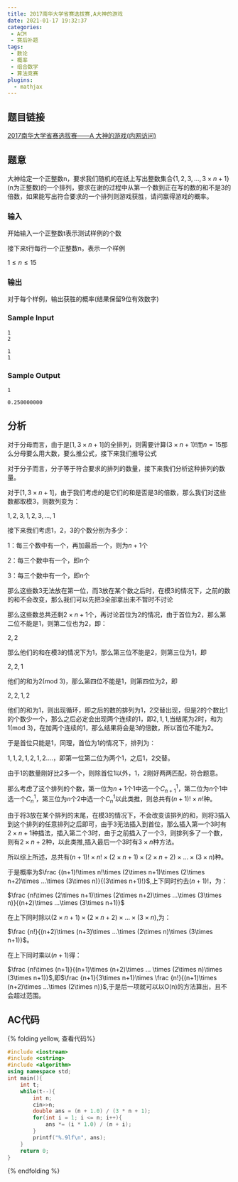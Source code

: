 ```yaml
---
title: 2017南华大学省赛选拔赛,A大神的游戏
date: 2021-01-17 19:32:37
categories:
 - ACM
 - 赛后补题
tags:
 - 数论
 - 概率
 - 组合数学
 - 算法竞赛
plugins:
  - mathjax
---
```


## 题目链接

[2017南华大学省赛选拔赛——A 大神的游戏(内网访问)](http://192.168.119.161/problem.php?id=1102)

## 题意

大神给定一个正整数n，要求我们随机的在纸上写出整数集合$\{1,2,3,…,3\times
                      n+1\}$(n为正整数)的一个排列，要求在谢的过程中从第一个数到正在写的数的和不是3的倍数，如果能写出符合要求的一个排列则游戏获胜，请问赢得游戏的概率。

### 输入

开始输入一个正整数t表示测试样例的个数

接下来t行每行一个正整数n，表示一个样例

$1\leq n\leq 15$

### 输出

对于每个样例，输出获胜的概率(结果保留9位有效数字)

### Sample Input
```
1
2

1
1
```
### Sample Output
```
1

0.250000000
```
## 分析

对于分母而言，由于是$[ 1,3\times n+1 ]$的全排列，则需要计算$(3\times n+1)!$而$n=15$那么分母要么用大数，要么推公式，接下来我们推导公式

对于分子而言，分子等于符合要求的排列的数量，接下来我们分析这种排列的数量。

对于$[ 1,3\times n+1 ]$，由于我们考虑的是它们的和是否是3的倍数，那么我们对这些数都取模3，则数列变为：

$1,2,3,1,2,3,…,1$

接下来我们考虑1，2，3的个数分别为多少：

1：每三个数中有一个，再加最后一个，则为$n+1$个

2：每三个数中有一个，即$n$个

3：每三个数中有一个，即$n$个

那么这些数3无法放在第一位，而3放在某个数之后时，在模3的情况下，之前的数的和不会改变，那么我们可以先把3全部拿出来不暂时不讨论

那么这些数总共还剩$2\times n+1$个，再讨论首位为2的情况，由于首位为2，那么第二位不能是1，则第二位也为2，即：

$2,2$

那么他们的和在模3的情况下为1，那么第三位不能是2，则第三位为1，即

$2,2,1$

他们的和为2(mod 3)，那么第四位不能是1，则第四位为2，即

$2,2,1,2$

他们的和为1，则出现循环，即之后的数的排列为1，2交替出现，但是2的个数比1的个数少一个，那么之后必定会出现两个连续的1，即$2,1,1$,当结尾为2时，和为1(mod 3)，在加两个连续的1，那么结果将会是3的倍数，所以首位不能为2。

于是首位只能是1，同理，首位为1的情况下，排列为：

$1,1,2,1,2,1,2….$，即第一位第二位为两个1，之后1，2交替。

由于1的数量刚好比2多一个，则除首位1以外，1，2刚好两两匹配，符合题意。

那么考虑了这个排列的个数，第一位为$n+1$个1中选一个$C_{n+1}^1$，第二位为$n$个1中选一个$C_n^1$，第三位为$n$个2中选一个$C_n^1$以此类推，则总共有$(n+1)!\times n!$种。

由于将3放在某个排列的末尾，在模3的情况下，不会改变该排列的和，则将3插入到这个排列的任意排列之后即可，由于3无法插入到首位，那么插入第一个3时有$2\times
                      n+1$种插法，插入第二个3时，由于之前插入了一个3，则排列多了一个数，则有$2\times n+2$种，以此类推,插入最后一个3时有$3\times n$种方法。

所以综上所述，总共有$(n+1)!\times n!\times (2\times n+1)\times (2\times n+2)\times …\times (3\times n)$种。

于是概率为$\frac {(n+1)!\times n!\times (2\times n+1)\times (2\times n+2)\times …\times (3\times
                      n)}{(3\times n+1)!}$,上下同时约去$(n+1)!$，为：

$\frac {n!\times (2\times n+1)\times (2\times n+2)\times …\times (3\times n)}{(n+2)\times …\times
                      (3\times n+1)}$

在上下同时除以$(2\times n+1)\times (2\times n+2)\times …\times (3\times n)$,为：

$\frac {n!}{(n+2)\times (n+3)\times …\times (2\times n)\times (3\times n+1)}$。

在上下同时乘以$(n+1)$得：

$\frac {n!\times (n+1)}{(n+1)\times (n+2)\times … \times (2\times n)\times (3\times
                      n+1)}$,即$\frac {n+1}{3\times n+1}\times \frac {n!}{(n+1)\times (n+2)\times …\times (2\times
                      n)}$,于是后一项就可以以O(n)的方法算出，且不会超过范围。

## AC代码

{% folding yellow, 查看代码%}

```C++
#include <iostream>
#include <cstring>
#include <algorithm>
using namespace std;
int main(){
    int t;
    while(t--){
        int n;
        cin>>n;
        double ans = (n + 1.0) / (3 * n + 1);
        for(int i = 1; i <= n; i++){
            ans *= (i * 1.0) / (n + i);
        }
        printf("%.9lf\n", ans);
    }
    return 0;
}
```

{% endfolding %}